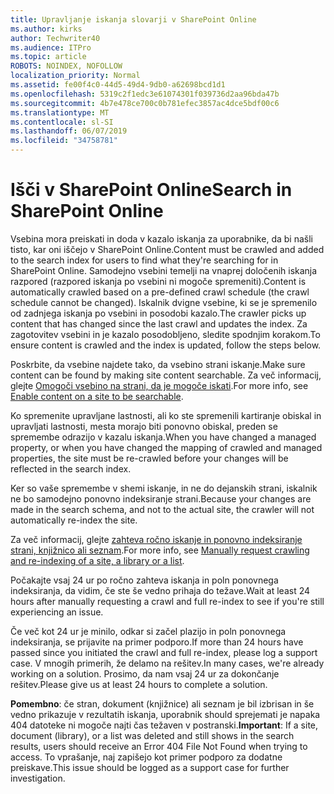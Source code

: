 ```yaml
---
title: Upravljanje iskanja slovarji v SharePoint Online
ms.author: kirks
author: Techwriter40
ms.audience: ITPro
ms.topic: article
ROBOTS: NOINDEX, NOFOLLOW
localization_priority: Normal
ms.assetid: fe00f4c0-44d5-49d4-9db0-a62698bcd1d1
ms.openlocfilehash: 5319c2f1edc3e61074301f039736d2aa96bda47b
ms.sourcegitcommit: 4b7e478ce700c0b781efec3857ac4dce5bdf00c6
ms.translationtype: MT
ms.contentlocale: sl-SI
ms.lasthandoff: 06/07/2019
ms.locfileid: "34758781"
---
```

# <a name="search-in-sharepoint-online"></a><span data-ttu-id="a8955-102">Išči v SharePoint Online</span><span class="sxs-lookup"><span data-stu-id="a8955-102">Search in SharePoint Online</span></span>

<span data-ttu-id="a8955-103">Vsebina mora preiskati in doda v kazalo iskanja za uporabnike, da bi našli tisto, kar oni iščejo v SharePoint Online.</span><span class="sxs-lookup"><span data-stu-id="a8955-103">Content must be crawled and added to the search index for users to find what they're searching for in SharePoint Online.</span></span> <span data-ttu-id="a8955-104">Samodejno vsebini temelji na vnaprej določenih iskanja razpored (razpored iskanja po vsebini ni mogoče spremeniti).</span><span class="sxs-lookup"><span data-stu-id="a8955-104">Content is automatically crawled based on a pre-defined crawl schedule (the crawl schedule cannot be changed).</span></span> <span data-ttu-id="a8955-105">Iskalnik dvigne vsebine, ki se je spremenilo od zadnjega iskanja po vsebini in posodobi kazalo.</span><span class="sxs-lookup"><span data-stu-id="a8955-105">The crawler picks up content that has changed since the last crawl and updates the index.</span></span> <span data-ttu-id="a8955-106">Za zagotovitev vsebini in je kazalo posodobljeno, sledite spodnjim korakom.</span><span class="sxs-lookup"><span data-stu-id="a8955-106">To ensure content is crawled and the index is updated, follow the steps below.</span></span>

<span data-ttu-id="a8955-107">Poskrbite, da vsebine najdete tako, da vsebino strani iskanje.</span><span class="sxs-lookup"><span data-stu-id="a8955-107">Make sure content can be found by making site content searchable.</span></span> <span data-ttu-id="a8955-108">Za več informacij, glejte [Omogoči vsebino na strani, da je mogoče iskati](https://docs.microsoft.com/sharepoint/make-site-content-searchable).</span><span class="sxs-lookup"><span data-stu-id="a8955-108">For more info, see [Enable content on a site to be searchable](https://docs.microsoft.com/sharepoint/make-site-content-searchable).</span></span>

<span data-ttu-id="a8955-109">Ko spremenite upravljane lastnosti, ali ko ste spremenili kartiranje obiskal in upravljati lastnosti, mesta morajo biti ponovno obiskal, preden se spremembe odrazijo v kazalu iskanja.</span><span class="sxs-lookup"><span data-stu-id="a8955-109">When you have changed a managed property, or when you have changed the mapping of crawled and managed properties, the site must be re-crawled before your changes will be reflected in the search index.</span></span> 

<span data-ttu-id="a8955-110">Ker so vaše spremembe v shemi iskanje, in ne do dejanskih strani, iskalnik ne bo samodejno ponovno indeksiranje strani.</span><span class="sxs-lookup"><span data-stu-id="a8955-110">Because your changes are made in the search schema, and not to the actual site, the crawler will not automatically re-index the site.</span></span> 

<span data-ttu-id="a8955-111">Za več informacij, glejte [zahteva ročno iskanje in ponovno indeksiranje strani, knjižnico ali seznam](https://docs.microsoft.com/sharepoint/crawl-site-conten).</span><span class="sxs-lookup"><span data-stu-id="a8955-111">For more info, see [Manually request crawling and re-indexing of a site, a library or a list](https://docs.microsoft.com/sharepoint/crawl-site-conten).</span></span>

 <span data-ttu-id="a8955-112">Počakajte vsaj 24 ur po ročno zahteva iskanja in poln ponovnega indeksiranja, da vidim, če ste še vedno prihaja do težave.</span><span class="sxs-lookup"><span data-stu-id="a8955-112">Wait at least 24 hours after manually requesting a crawl and full re-index to see if you're still experiencing an issue.</span></span> 

<span data-ttu-id="a8955-113">Če več kot 24 ur je minilo, odkar si začel plazijo in poln ponovnega indeksiranja, se prijavite na primer podporo.</span><span class="sxs-lookup"><span data-stu-id="a8955-113">If more than 24 hours have passed since you initiated the crawl and full re-index, please log a support case.</span></span> <span data-ttu-id="a8955-114">V mnogih primerih, že delamo na rešitev.</span><span class="sxs-lookup"><span data-stu-id="a8955-114">In many cases, we're already working on a solution.</span></span> <span data-ttu-id="a8955-115">Prosimo, da nam vsaj 24 ur za dokončanje rešitev.</span><span class="sxs-lookup"><span data-stu-id="a8955-115">Please give us at least 24 hours to complete a solution.</span></span>

<span data-ttu-id="a8955-116">**Pomembno**: če stran, dokument (knjižnice) ali seznam je bil izbrisan in še vedno prikazuje v rezultatih iskanja, uporabnik should sprejemati je napaka 404 datoteke ni mogoče najti čas težaven v postranski.</span><span class="sxs-lookup"><span data-stu-id="a8955-116">**Important**: If a site, document (library), or a list was deleted and still shows in the search results, users should receive an Error 404 File Not Found when trying to access.</span></span> <span data-ttu-id="a8955-117">To vprašanje, naj zapišejo kot primer podporo za dodatne preiskave.</span><span class="sxs-lookup"><span data-stu-id="a8955-117">This issue should be logged as a support case for further investigation.</span></span> 



